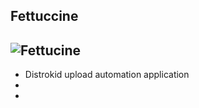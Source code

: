 Fettuccine
---
![Fettucine](https://media.istockphoto.com/id/1406898247/vector/fettuccine-pasta-cartoon-vector-illustration.jpg?s=612x612&w=0&k=20&c=YiokVeUREJW7_5tI2CnACJSWL984Ke7_MnHpcQ9xrdA=)
---
- Distrokid upload automation application 
- 
- 